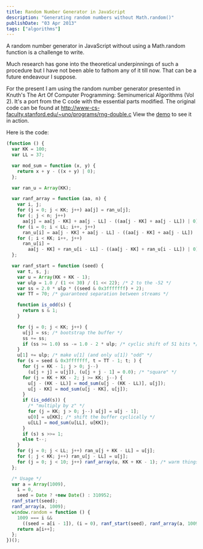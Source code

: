 ```yaml
---
title: Random Number Generator in JavaScript
description: "Generating random numbers without Math.random()"
publishDate: "03 Apr 2013"
tags: ["algorithms"]
---
```


A random number generator in JavaScript without using a Math.random function is
a challenge to write.

Much research has gone into the theoretical underpinnings of such a procedure
but I have not been able to fathom any of it till now. That can be a future
endeavour I suppose.

For the present I am using the random number generator presented in Knuth's The
Art Of Computer Programming: Seminumerical Algorithms (Vol 2). It's a port from
the C code with the essential parts modified. The original code can be found at
<a
href="http://www-cs-faculty.stanford.edu/~uno/programs/rng-double.c">http://www-cs-faculty.stanford.edu/~uno/programs/rng-double.c</a>
View the <a href="http://jsfiddle.net/debjitbis08/LNY82/13/">demo</a> to see it
in action.

Here is the code:

```javascript
(function () {
  var KK = 100;
  var LL = 37;

  var mod_sum = function (x, y) {
    return x + y - ((x + y) | 0);
  };

  var ran_u = Array(KK);

  var ranf_array = function (aa, n) {
    var i, j;
    for (j = 0; j < KK; j++) aa[j] = ran_u[j];
    for (; j < n; j++)
      aa[j] = aa[j - KK] + aa[j - LL] - ((aa[j - KK] + aa[j - LL]) | 0);
    for (i = 0; i < LL; i++, j++)
      ran_u[i] = aa[j - KK] + aa[j - LL] - ((aa[j - KK] + aa[j - LL]) | 0);
    for (; i < KK; i++, j++)
      ran_u[i] =
        aa[j - KK] + ran_u[i - LL] - ((aa[j - KK] + ran_u[i - LL]) | 0);
  };

  var ranf_start = function (seed) {
    var t, s, j;
    var u = Array(KK + KK - 1);
    var ulp = 1.0 / (1 << 30) / (1 << 22); /* 2 to the -52 */
    var ss = 2.0 * ulp * ((seed & 0x3fffffff) + 2);
    var TT = 70; /* guaranteed separation between streams */

    function is_odd(s) {
      return s & 1;
    }

    for (j = 0; j < KK; j++) {
      u[j] = ss; /* bootstrap the buffer */
      ss += ss;
      if (ss >= 1.0) ss -= 1.0 - 2 * ulp; /* cyclic shift of 51 bits */
    }
    u[1] += ulp; /* make u[1] (and only u[1]) "odd" */
    for (s = seed & 0x3fffffff, t = TT - 1; t; ) {
      for (j = KK - 1; j > 0; j--)
        (u[j + j] = u[j]), (u[j + j - 1] = 0.0); /* "square" */
      for (j = KK + KK - 2; j >= KK; j--) {
        u[j - (KK - LL)] = mod_sum(u[j - (KK - LL)], u[j]);
        u[j - KK] = mod_sum(u[j - KK], u[j]);
      }
      if (is_odd(s)) {
        /* "multiply by z" */
        for (j = KK; j > 0; j--) u[j] = u[j - 1];
        u[0] = u[KK]; /* shift the buffer cyclically */
        u[LL] = mod_sum(u[LL], u[KK]);
      }
      if (s) s >>= 1;
      else t--;
    }
    for (j = 0; j < LL; j++) ran_u[j + KK - LL] = u[j];
    for (; j < KK; j++) ran_u[j - LL] = u[j];
    for (j = 0; j < 10; j++) ranf_array(u, KK + KK - 1); /* warm things up */
  };

  /* Usage */
  var a = Array(1009),
    i = 0,
    seed = Date ? +new Date() : 310952;
  ranf_start(seed);
  ranf_array(a, 1009);
  window.random = function () {
    1009 === i &&
      ((seed = a[i - 1]), (i = 0), ranf_start(seed), ranf_array(a, 1009));
    return a[i++];
  };
})();
```
